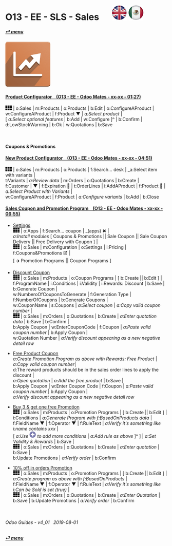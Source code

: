 # O13 - EE - SLS - Sales &nbsp;&nbsp;&nbsp;&nbsp; [![en-uk](/doc/img/en-uk_flag_button_small.png)](/en-uk/o13/ee/sls/en-uk-o13-ee-sls-sales-guides.md) [ ![es-mx](/doc/img/es-mx_flag_button_small.png)](/es-mx/o13/ee/sls/es-mx-o13-ee-sls-sales-guides.md)
#### [_&#x23CE; menu_](/en-uk/o13/ee/en-uk-o13-ee-guides-menu.md)  
### ![sls](/doc/img/sale.png)

#### [Product Configurator &nbsp;&nbsp; (O13 - EE - Odoo Mates - xx-xx - 01:27)](https://youtube.com/embed/W9Ncu2mwqHQ?autoplay=1&start=0&end=0&rel=0)
![apps](/doc/img/apps.png) | o:Sales | m:Products | o:Products | b:Edit | o:ConfigureAProduct | w:ConfigureAProduct | f:Product &#x25BC; | _a:Select product_ |  
\[ _a:Select optional features_ | b:Add | w:Configure \]&#x207F; | b:Confirm | d:LowStockWarning | b:Ok | w:Quotations | b:Save  

<br>

#### Coupons & Promotions

#### [New Product Configurator &nbsp;&nbsp; (O13 - EE - Odoo Mates - xx-xx - 04:51)](https://youtube.com/embed/TgAbV7xG2wo?autoplay=1&start=18&end=0&rel=0&nocount)
![apps](/doc/img/apps.png) | o:Sales | m:Products | o:Products | f:Search... desk | _a:Select item with variants |  
t:Variants | _a:Review data_ | m:Orders | o:Quotations | b:Create |  
f:Customer | &#x25BC; | f:Expiration &#x1F4C5; | t:OrderLines | i:AddAProduct | f:Product &#x1F4C5; | _a:Select Product with Variants_ |  
w:ConfigureAProduct | f:Product | _a:Configure variants_ | b:Add | b:Close



#### [Sales Coupon and Promotion Program &nbsp;&nbsp; (O13 - EE - Odoo Mates - xx-xx - 06:55)](https://youtube.com/embed/JF5JYktZV3E?autoplay=1&start=0&end=0&rel=0&nocount)

- [Settings](https://youtube.com/embed/JF5JYktZV3E?autoplay=1&start=0&end=31&rel=0)  
![apps](/doc/img/apps.png) | o:Apps | f:Search... coupon | _(apps) &#x2716; |  
_a:Install modules_ \[ Coupons & Promotions || Sale Coupon || Sale Coupon Delivery || Free Delivery with Coupon \] |  
![apps](/doc/img/apps.png) | o:Sales | m:Configuration | o:Settings | i:Pricing | f:Coupons&Promotions &#x1F5F9; |  
\[ &#x1F872; Promotion Programs || Coupon Programs \]

- [Discount Coupon](https://youtube.com/embed/JF5JYktZV3E?autoplay=1&start=31&end=127&rel=0)  
![apps](/doc/img/apps.png) | o:Sales | m:Products | o:Coupon Programs | \[ b:Create || b:Edit \] |  
f:ProgramName | i:Conditions | i:Validity | i:Rewards: Discount | b:Save | b:Generate Coupon |  
w:NumberoOfCouponsToGenerate | f:Generation Type | f:NumberOfCoupons | b:Generate Coupons |  
w:CouponName | s:Coupons | _a:Select coupon_ | _a:Copy valid coupon number_ |  
![apps](/doc/img/apps.png) | o:Sales | m:Orders | o:Quotations | b:Create | _a:Enter quotation data_ | b:Save | b:Confirm |  
b:Apply Coupon | w:EnterCouponCode | f:Coupon | _a:Paste valid coupon number_ | b:Apply Coupon  |  
w:Quotation Number | _a:Verify discount appearing as a new negative detail row_

- [Free Product Coupon](https://youtube.com/embed/JF5JYktZV3E?autoplay=1&start=127&end=228&rel=0)  
_a:Create Promotion Program as above with Rewards: Free Product_ | _a:Copy valid coupon number_|  
d:The reward products should be in the sales order lines to apply the discount |  
_a:Open quotation_ | _a:Add the free product_ | b:Save |  
b:Apply Coupon | w:Enter Coupon Code | f:Coupon | _a:Paste valid coupon number_ | b:Apply Coupon  |  
_a:Verify discount appearing as a new negative detail row_  

- [Buy 3 & get one free Promotion](https://youtube.com/embed/JF5JYktZV3E?autoplay=1&start=228&end=320&rel=0)  
![apps](/doc/img/apps.png) | o:Sales | m:Products | o:Promotion Programs | \[ b:Create || b:Edit \] |  
i:Conditions | _a:Generate Program with f:BasedOnProducts data_ |  
f:FieldName &#x25BC; | f:Operator &#x25BC; | f:RuleText | _a:Verify it's something like i:name contains xxx_ |  
\[ _a:Use ![add](/doc/img/button_add.png) to add more conditions_ | _a:Add rule as above_ ]&#x207F; \] | _a:Set Validity & Rewards_ | b:Save |  
![apps](/doc/img/apps.png) | o:Sales | m:Orders | o:Quotations | b:Create | _a:Enter quotation_ | b:Save |  
b:Update Promotions | _a:Verify order_ | b:Confirm   

- [10% off in orders Promotion](https://youtube.com/embed/JF5JYktZV3E?autoplay=1&start=320&end=0&rel=0)  
![apps](/doc/img/apps.png) | o:Sales | m:Products | o:Promotion Programs | \[ b:Create || b:Edit \] | _a:Create program as above with f:BasedOnProducts_ |  
f:FieldName &#x25BC; | f:Operator &#x25BC; | f:RuleText | _a:Verify it's something like i:Can be Sold is set (true)_ |  
![apps](/doc/img/apps.png) | o:Sales | m:Orders | o:Quotations | b:Create | _a:Enter Quotation_ | b:Save | b:Update Promotions | _a:Verify order_ | b:Confirm   

<br>

###### Odoo Guides - v4_01 &nbsp; 2019-08-01  
**[_&#x23CE; menu_](/en-uk/o13/ee/en-uk-o13-ee-guides-menu.md)**  
